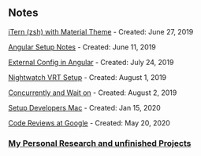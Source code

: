 <link rel="stylesheet" href="/main.css"/>

## Notes

[iTern (zsh) with Material Theme](./iterm-with-material-theme) - Created: June 27, 2019

[Angular Setup Notes](angular-setup-notes) - Created: June 11, 2019

[External Config in Angular](external-config-with-angular) - Created: July 24, 2019

[Nightwatch VRT Setup](nightwatch-vrt-setup) - Created: August 1, 2019

[Concurrently and Wait on](concurrently-and-wait-on) - Created: August 2, 2019

[Setup Developers Mac](setup-developers-mac) - Created: Jan 15, 2020

[Code Reviews at Google](code-review-at-google) - Created: May 20, 2020

### [My Personal Research and unfinished Projects](../research)

